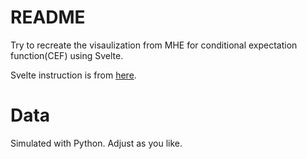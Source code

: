 # README

Try to recreate the visaulization from MHE for conditional expectation function(CEF) using Svelte. 

Svelte instruction is from [here](https://svelte.dev/docs/llms).

# Data 
Simulated with Python.
Adjust as you like.

